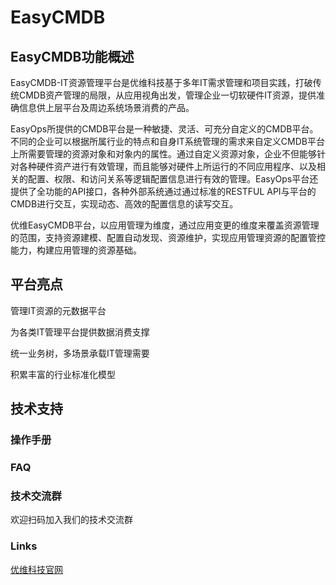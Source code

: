# EasyCMDB
## EasyCMDB功能概述
EasyCMDB-IT资源管理平台是优维科技基于多年IT需求管理和项目实践，打破传统CMDB资产管理的局限，从应用视角出发，管理企业一切软硬件IT资源，提供准确信息供上层平台及周边系统场景消费的产品。

EasyOps所提供的CMDB平台是一种敏捷、灵活、可充分自定义的CMDB平台。不同的企业可以根据所属行业的特点和自身IT系统管理的需求来自定义CMDB平台上所需要管理的资源对象和对象内的属性。通过自定义资源对象，企业不但能够针对各种硬件资产进行有效管理，而且能够对硬件上所运行的不同应用程序、以及相关的配置、权限、和访问关系等逻辑配置信息进行有效的管理。EasyOps平台还提供了全功能的API接口，各种外部系统通过通过标准的RESTFUL API与平台的CMDB进行交互，实现动态、高效的配置信息的读写交互。

优维EasyCMDB平台，以应用管理为维度，通过应用变更的维度来覆盖资源管理的范围，支持资源建模、配置自动发现、资源维护，实现应用管理资源的配置管控能力，构建应用管理的资源基础。

## 平台亮点
管理IT资源的元数据平台

为各类IT管理平台提供数据消费支撑

统一业务树，多场景承载IT管理需要

积累丰富的行业标准化模型

## 技术支持
### 操作手册

### FAQ

### 技术交流群
欢迎扫码加入我们的技术交流群


### Links
[优维科技官网](http://www.uwintech.cn/)
